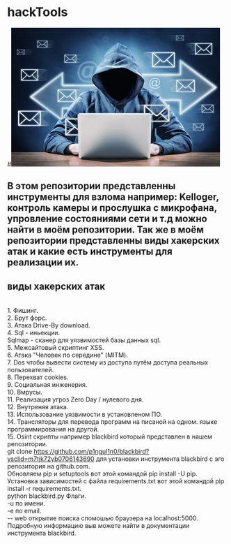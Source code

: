 # hackTools

#![bg repozitories](bg.webp)

## В этом репозитории представленны инструменты для взлома например: Kelloger, контроль камеры и прослушка с микрофана, упровление состояниями сети и т.д можно найти в моём репозитории. Так же в моём репозитории представленны виды хакерских атак и какие есть инструменты для реализации их.

## виды хакерских атак 
<br>1. Фишинг.
<br>2. Брут форс.
<br>3. Атака Drive-By download.
<br>4. Sql - иньекции.
<br>    Sqlmap - сканер для уязвимостей базы данных sql.
<br>5. Межсайтовый скриптинг XSS.
<br>6. Атака "Человек по середине" (MITM).
<br>7. Dos чтобы вывести систему из доступа путём доступа реальных пользователей. 
<br>8. Перехват cookies.
<br>9. Социальная инженерия.
<br>10. Вмрусы.
<br>11. Реализация угроз Zero Day / нулевого дня. 
<br>12. Внутреняя атака.
<br>13. Использование уязвимости в установленом ПО.
<br>14. Трансляторы для перевода программ на писаной на одном. языке программирования на другой.
<br>15. Osint скрипты например blackbird который представлен в нашем репозитории.
<br>git clone https://github.com/p1ngul1n0/blackbird?ysclid=m7tjk72yb0706143690 для установки инструмента blackbird с эго репозитория на github.com.
<br>Обновляем pip и setuptools вот этой командой  pip install -U pip.
<br>Установка зависимостей с файла requirements.txt вот этой командой pip install -r requirements.txt.
<br> python blackbird.py Флаги.
<br>-u по имени.
<br>-e по email.
<br>-- web открытие поиска спомошью браузера на localhost:5000.
<br> Подробную информацию выв можете найти в документации инструмента blackbird.